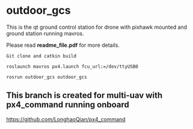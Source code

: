 # outdoor_gcs
This is the qt ground control station for drone with pixhawk mounted and ground station running mavros.

Please read **readme_file.pdf** for more details.

```
Git clone and catkin build

roslaunch mavros px4.launch fcu_url:=/dev/ttyUSB0

rosrun outdoor_gcs outdoor_gcs 
```

## This branch is created for multi-uav with px4_command running onboard
https://github.com/LonghaoQian/px4_command
